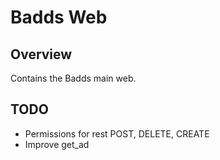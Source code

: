 # Badds Web

## Overview
Contains the Badds main web.

## TODO
- Permissions for rest POST, DELETE, CREATE
- Improve get_ad